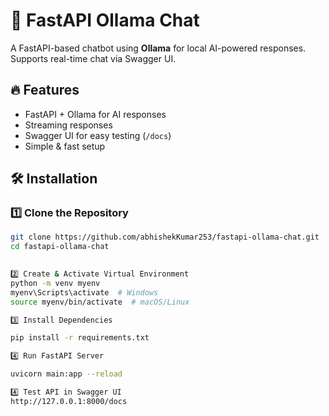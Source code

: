 # 🚀 FastAPI Ollama Chat  

A FastAPI-based chatbot using **Ollama** for local AI-powered responses. Supports real-time chat via Swagger UI.  

## 🔥 Features  
- FastAPI + Ollama for AI responses  
- Streaming responses  
- Swagger UI for easy testing (`/docs`)  
- Simple & fast setup  

## 🛠 Installation  

### 1️⃣ Clone the Repository  
```sh
git clone https://github.com/abhishekKumar253/fastapi-ollama-chat.git  
cd fastapi-ollama-chat  
  

2️⃣ Create & Activate Virtual Environment
python -m venv myenv  
myenv\Scripts\activate  # Windows  
source myenv/bin/activate  # macOS/Linux  

3️⃣ Install Dependencies  

pip install -r requirements.txt  

4️⃣ Run FastAPI Server

uvicorn main:app --reload  

4️⃣ Test API in Swagger UI
http://127.0.0.1:8000/docs
